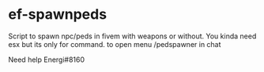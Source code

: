 # ef-spawnpeds

Script to spawn npc/peds in fivem with weapons or without. You kinda need esx but its only for command.
to open menu /pedspawner in chat

Need help Energi#8160
